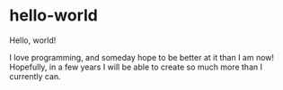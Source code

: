 # hello-world
Hello, world!

I love programming, and someday hope to be better at it than I am now!
Hopefully, in a few years I will be able to create so much more than I currently can.
